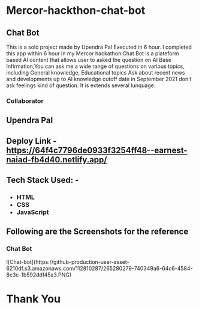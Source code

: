 # Mercor-hackthon-chat-bot

<!-- # fearful-doll-6867 -->

<h2>Chat Bot</h2>
This is a solo project made by Upendra Pal Executed in 6 hour.
I completed this app within 6 hour in my Mercor hackathon.Chat Bot is a plateform based AI content that allows user to asked the question on AI Base Infirmation,You can ask me a wide range of questions on various topics, including General knowledge, Educational topics Ask about recent news and developments up to AI knowledge cutoff date in September 2021 don't ask feelings kind of question. It is extends several lunquage.

<h3>Collaborator<h3>
<h2>Upendra Pal<h2>


Deploy Link - https://64f4c7796de0933f3254ff48--earnest-naiad-fb4d40.netlify.app/


<h2>Tech Stack Used: -<h3>
<ul>
<li>HTML</li>
<li>CSS</li>
<li>JavaScript </li>
</ul>

<h2>Following are the Screenshots for the reference</h2>
<h3>Chat Bot</h3>
![Chat-bot](https://github-production-user-asset-6210df.s3.amazonaws.com/112810287/265280279-740349a6-64c6-4584-8c3c-1b592ddf45a3.PNG)

# Thank You
